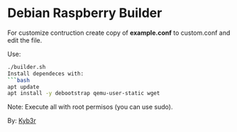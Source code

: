 # Debian Raspberry Builder
For customize contruction create copy of **example.conf** to custom.conf and edit the file.

Use:
```bash
./builder.sh
Install dependeces with:
```bash
apt update
apt install -y debootstrap qemu-user-static wget
```

Note: Execute all with root permisos (you can use sudo).

By: [Kyb3r](https://kyb3rvizsla.com)
